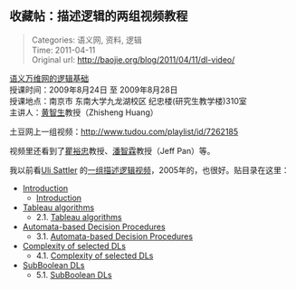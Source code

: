 收藏帖：描述逻辑的两组视频教程
---
    
> Categories: 语义网, 资料, 逻辑  
> Time: 2011-04-11  
> Original url: <http://baojie.org/blog/2011/04/11/dl-video/>
    
[语义万维网的逻辑基础](http://blog.sciencenet.cn/home.php?mod=space&uid=211188&do=blog&id=226123)  
授课时间：2009年8月24日 至 2009年8月28日  
授课地点：南京市 东南大学九龙湖校区 纪忠楼(研究生教学楼)310室  
主讲人：[黄智生](http://www.cs.vu.nl/~huang/)教授（Zhisheng Huang）

土豆网上一组视频：<http://www.tudou.com/playlist/id/7262185>


视频里还看到了[瞿裕忠](http://ws.nju.edu.cn/~yzqu?lang=chinese)教授、[潘智霖](http://www.csd.abdn.ac.uk/~jpan/)教授（Jeff Pan）等。

我以前看[Uli Sattler](http://www.cs.man.ac.uk/~sattler/) 的[一组描述逻辑视频](http://electures.informatik.uni-freiburg.de/portal/web/guest/detail/-/moduldetail/view/18/1104/1472)，2005年的，也很好。贴目录在这里：

- [Introduction](http://electures.informatik.uni-freiburg.de/portal/web/guest/detail/-/modulnavigation/view/18/1103)
    - [Introduction](http://electures.informatik.uni-freiburg.de/portal/web/guest/detail/-/modulnavigation/view/18/1104)
- [Tableau algorithms](http://electures.informatik.uni-freiburg.de/portal/web/guest/detail/-/modulnavigation/view/18/1105)
    - 2.1. [Tableau algorithms](http://electures.informatik.uni-freiburg.de/portal/web/guest/detail/-/modulnavigation/view/18/1106)
- [Automata-based Decision Procedures](http://electures.informatik.uni-freiburg.de/portal/web/guest/detail/-/modulnavigation/view/18/1107)
    -  3.1. [Automata-based Decision Procedures](http://electures.informatik.uni-freiburg.de/portal/web/guest/detail/-/modulnavigation/view/18/1108)
- [Complexity of selected DLs](http://electures.informatik.uni-freiburg.de/portal/web/guest/detail/-/modulnavigation/view/18/1109)
    - 4.1. [Complexity of selected DLs](http://electures.informatik.uni-freiburg.de/portal/web/guest/detail/-/modulnavigation/view/18/1110)
- [SubBoolean DLs](http://electures.informatik.uni-freiburg.de/portal/web/guest/detail/-/modulnavigation/view/18/1111)
    - 5.1. [SubBoolean DLs](http://electures.informatik.uni-freiburg.de/portal/web/guest/detail/-/modulnavigation/view/18/1112)
    